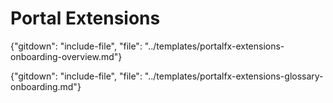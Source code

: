 # Portal Extensions 

{"gitdown": "include-file", "file": "../templates/portalfx-extensions-onboarding-overview.md"}

{"gitdown": "include-file", "file": "../templates/portalfx-extensions-glossary-onboarding.md"}